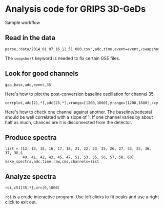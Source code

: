 Analysis code for GRIPS 3D-GeDs
===============================

Sample workflow

Read in the data
----------------
```
parse,'data/2014_01_07_16_11_51_000.csv',adc,time,event=event,/swapshort
```
The `swapshort` keyword is needed to fix certain GSE files.

Look for good channels
----------------------
```
gap_base,adc,event,35
```
Here's how to plot the post-conversion baseline oscillation for channel 35.

```
corrplot,adc[21,*],adc[23,*],xrange=[1200,1600],yrange=[1200,1600],/xy
```
Here's how to check one channel against another.  The baseline/pedestal should be well correlated with a slope of 1.
If one channel varies by about half as much, chances are it is disconnected from the detector.

Produce spectra
---------------
```
list = [12, 13, 15, 16, 17, 18, 21, 22, 23, 25, 26, 27, 33, 35, 36, 37, 38,$
        40, 41, 42, 43, 45, 47, 51, 53, 55, 56, 57, 58, 60]
make_spectra,adc,time,raw,cms,channels=list
```

Analyze spectra
---------------
```
roi,c51[35,*],xr=[0,1000]

```
`roi` is a crude interactive program.  Use left clicks to fit peaks and use a right click to exit out.
